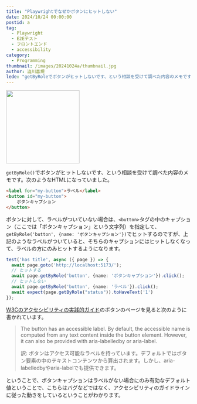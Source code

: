 ```yaml
---
title: "Playwrightでなぜかボタンにヒットしない"
date: 2024/10/24 00:00:00
postid: a
tag:
  - Playwright
  - E2Eテスト
  - フロントエンド
  - accessibility
category:
  - Programming
thumbnail: /images/20241024a/thumbnail.jpg
author: 澁川喜規
lede: "getByRoleでボタンがヒットしないです、という相談を受けて調べた内容のメモです。次のようなHTMLになっていました。"
---
```


<img src="/images/20241024a/playwright.jpg" alt="" width="200" height="200">

`getByRole()`でボタンがヒットしないです、という相談を受けて調べた内容のメモです。次のようなHTMLになっていました。

```html
<label for="my-button">ラベル</label>
<button id="my-button">
    ボタンキャプション
</button>
```

ボタンに対して、ラベルがついていない場合は、`<button>`タグの中のキャプション（ここでは「ボタンキャプション」という文字列）を指定して、`getByRole('button', {name: 'ボタンキャプション'})`でヒットするのですが、上記のようなラベルがついていると、そちらのキャプションにはヒットしなくなって、ラベルの方にのみヒットするようになります。

```ts
test('has title', async ({ page }) => {
  await page.goto('http://localhost:5173/');
  // ヒットする
  await page.getByRole('button', {name: 'ボタンキャプション'}).click();
  // ヒットしない
  await page.getByRole('button', {name: 'ラベル'}).click();
  await expect(page.getByRole("status")).toHaveText('1')
});
```

[W3Cのアクセシビリティの実践的ガイド](https://www.w3.org/WAI/ARIA/apg/patterns/button/)のボタンのページを見ると次のように書かれています。

> The button has an accessible label. By default, the accessible name is computed from any text content inside the button element. However, it can also be provided with aria-labelledby or aria-label.
>
> 訳: ボタンはアクセス可能なラベルを持っています。デフォルトではボタン要素の中のテキストコンテンツから算出されます。しかし、aria-labelledbyやaria-labelでも提供できます。

ということで、ボタンキャプションはラベルがない場合にのみ有効なデフォルト値ということで、こちらはバグなどではなく、アクセシビリティのガイドラインに従った動きをしているということがわかります。
